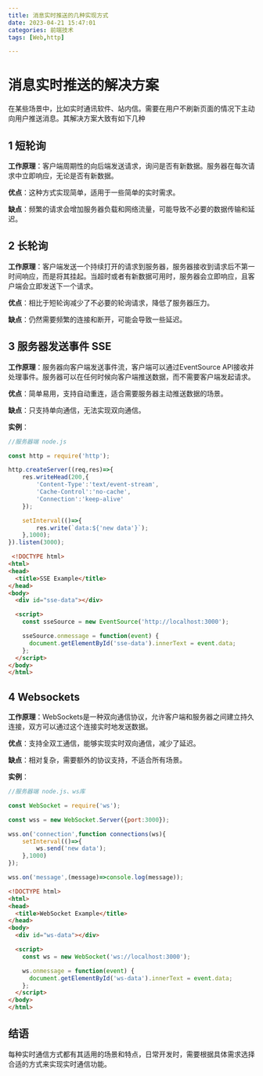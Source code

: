 ```yaml
---
title: 消息实时推送的几种实现方式
date: 2023-04-21 15:47:01
categories: 前端技术
tags: [Web,http]

---
```


# 消息实时推送的解决方案

在某些场景中，比如实时通讯软件、站内信。需要在用户不刷新页面的情况下主动向用户推送消息。其解决方案大致有如下几种

## 1 短轮询

**工作原理**：客户端周期性的向后端发送请求，询问是否有新数据。服务器在每次请求中立即响应，无论是否有新数据。

**优点**：这种方式实现简单，适用于一些简单的实时需求。

**缺点**：频繁的请求会增加服务器负载和网络流量，可能导致不必要的数据传输和延迟。

## 2 长轮询

**工作原理**：客户端发送一个持续打开的请求到服务器，服务器接收到请求后不第一时间响应，而是将其挂起。当超时或者有新数据可用时，服务器会立即响应，且客户端会立即发送下一个请求。

**优点**：相比于短轮询减少了不必要的轮询请求，降低了服务器压力。

**缺点**：仍然需要频繁的连接和断开，可能会导致一些延迟。

## 3 服务器发送事件 SSE

**工作原理**：服务器向客户端发送事件流，客户端可以通过EventSource API接收并处理事件。服务器可以在任何时候向客户端推送数据，而不需要客户端发起请求。

**优点**：简单易用，支持自动重连，适合需要服务器主动推送数据的场景。

**缺点**：只支持单向通信，无法实现双向通信。

**实例**：

```javascript
//服务器端 node.js

const http = require('http');

http.createServer((req,res)=>{
    res.writeHead(200,{
        'Content-Type':'text/event-stream',
        'Cache-Control':'no-cache',
        'Connection':'keep-alive'
    });

    setInterval(()=>{
        res.write(`data:${'new data'}`);
    },1000);
}).listen(3000);
```

```html
 <!DOCTYPE html>
<html>
<head>
  <title>SSE Example</title>
</head>
<body>
  <div id="sse-data"></div>

  <script>
    const sseSource = new EventSource('http://localhost:3000');

    sseSource.onmessage = function(event) {
      document.getElementById('sse-data').innerText = event.data;
    };
  </script>
</body>
</html>
```

## 4 Websockets

**工作原理**：WebSockets是一种双向通信协议，允许客户端和服务器之间建立持久连接，双方可以通过这个连接实时地发送数据。

**优点**：支持全双工通信，能够实现实时双向通信，减少了延迟。

**缺点**：相对复杂，需要额外的协议支持，不适合所有场景。

**实例**：

```javascript
//服务器端 node.js、ws库

const WebSocket = require('ws');

const wss = new WebSocket.Server({port:3000});

wss.on('connection',function connections(ws){
    setInterval(()=>{
        ws.send('new data');
    },1000)
});

wss.on('message',(message)=>console.log(message));
```

```html
<!DOCTYPE html>
<html>
<head>
  <title>WebSocket Example</title>
</head>
<body>
  <div id="ws-data"></div>

  <script>
    const ws = new WebSocket('ws://localhost:3000');

    ws.onmessage = function(event) {
      document.getElementById('ws-data').innerText = event.data;
    };
  </script>
</body>
</html>
```

## 结语

每种实时通信方式都有其适用的场景和特点，日常开发时，需要根据具体需求选择合适的方式来实现实时通信功能。
